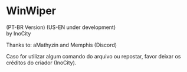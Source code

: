 # WinWiper 

(PT-BR Version) (US-EN under development)      
by InoCity

Thanks to: aMathyzin and Memphis (Discord)

Caso for utilizar algum comando do arquivo ou repostar, favor deixar os créditos do criador (InoCity).
